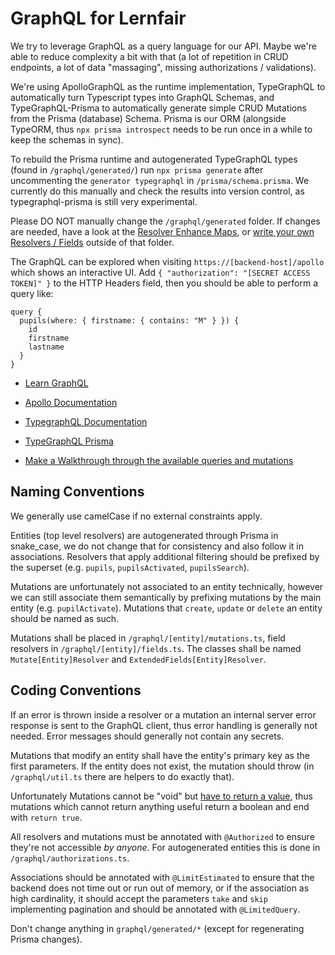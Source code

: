 # GraphQL for Lernfair

We try to leverage GraphQL as a query language for our API. 
Maybe we're able to reduce complexity a bit with that (a lot of repetition in CRUD endpoints, a lot of data "massaging", missing authorizations / validations). 

We're using ApolloGraphQL as the runtime implementation, TypeGraphQL to automatically turn Typescript types into GraphQL Schemas, and TypeGraphQL-Prisma to automatically generate simple CRUD Mutations from the Prisma (database) Schema. Prisma is our ORM (alongside TypeORM, thus `npx prisma introspect` needs to be run once in a while to keep the schemas in sync). 

To rebuild the Prisma runtime and autogenerated TypeGraphQL types (found in `/graphql/generated/`) run `npx prisma generate` after uncommenting the `generator typegraphql` in `/prisma/schema.prisma`.
We currently do this manually and check the results into version control, as typegraphql-prisma is still very experimental.

Please DO NOT manually change the `/graphql/generated` folder. If changes are needed, have a look at the [Resolver Enhance Maps](https://prisma.typegraphql.com/docs/advanced/additional-decorators), or [write your own Resolvers / Fields](https://prisma.typegraphql.com/docs/advanced/custom-operations) outside of that folder. 

The GraphQL can be explored when visiting `https://[backend-host]/apollo` which shows an interactive UI. Add `{ "authorization": "[SECRET ACCESS TOKEN]" }` to the HTTP Headers field, then you should be able to perform a query like:

```gql
query {  
  pupils(where: { firstname: { contains: "M" } }) { 
  	id  
    firstname
    lastname
  } 
}
```

- [Learn GraphQL](https://graphql.org/learn/)
- [Apollo Documentation](https://www.apollographql.com/docs/apollo-server/)
- [TypegraphQL Documentation](https://typegraphql.com/docs/introduction.html)
- [TypeGraphQL Prisma](https://prisma.typegraphql.com/docs/)

- [Make a Walkthrough through the available queries and mutations](./WALKTHROUGH.md)
## Naming Conventions

We generally use camelCase if no external constraints apply. 

Entities (top level resolvers) are autogenerated through Prisma in snake_case, we do not change that for consistency 
 and also follow it in associations. Resolvers that apply additional filtering should be prefixed by the superset (e.g. `pupils`, `pupilsActivated`, `pupilsSearch`).  

Mutations are unfortunately not associated to an entity technically, however we can still associate them semantically
 by prefixing mutations by the main entity (e.g. `pupilActivate`). 
Mutations that `create`, `update` or `delete` an entity should be named as such. 

Mutations shall be placed in `/graphql/[entity]/mutations.ts`, field resolvers in `/graphql/[entity]/fields.ts`. 
The classes shall be named `Mutate[Entity]Resolver` and `ExtendedFields[Entity]Resolver`. 
## Coding Conventions

If an error is thrown inside a resolver or a mutation an internal server error response is sent to the GraphQL client,
 thus error handling is generally not needed. Error messages should generally not contain any secrets. 

Mutations that modify an entity shall have the entity's primary key as the first parameters. 
If the entity does not exist, the mutation should throw (in `/graphql/util.ts` there are helpers to do exactly that).

Unfortunately Mutations cannot be "void" but [have to return a value](https://stackoverflow.com/questions/44737043/is-it-possible-to-not-return-any-data-when-using-a-graphql-mutation), 
 thus mutations which cannot return anything useful return a boolean and end with `return true`. 

All resolvers and mutations must be annotated with `@Authorized` to ensure they're not accessible _by anyone_. 
For autogenerated entities this is done in `/graphql/authorizations.ts`. 

Associations should be annotated with `@LimitEstimated` to ensure that the backend does not time out or run out of memory, 
 or if the association as high cardinality, it should accept the parameters `take` and `skip` implementing pagination and should be annotated with `@LimitedQuery`. 

 Don't change anything in `graphql/generated/*` (except for regenerating Prisma changes). 


